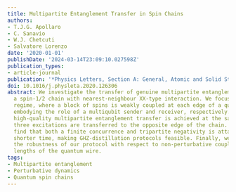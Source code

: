 ```yaml
---
title: Multipartite Entanglement Transfer in Spin Chains
authors:
- T.J.G. Apollaro
- C. Sanavio
- W.J. Chetcuti
- Salvatore Lorenzo
date: '2020-01-01'
publishDate: '2024-03-14T23:09:10.027598Z'
publication_types:
- article-journal
publication: '*Physics Letters, Section A: General, Atomic and Solid State Physics*'
doi: 10.1016/j.physleta.2020.126306
abstract: We investigate the transfer of genuine multipartite entanglement across
  a spin-1/2 chain with nearest-neighbour XX-type interaction. We focus on the perturbative
  regime, where a block of spins is weakly coupled at each edge of a quantum wire,
  embodying the role of a multiqubit sender and receiver, respectively. We find that
  high-quality multipartite entanglement transfer is achieved at the same time that
  three excitations are transferred to the opposite edge of the chain. Moreover, we
  find that both a finite concurrence and tripartite negativity is attained at much
  shorter time, making GHZ-distillation protocols feasible. Finally, we investigate
  the robustness of our protocol with respect to non-perturbative couplings and increasing
  lengths of the quantum wire.
tags:
- Multipartite entanglement
- Perturbative dynamics
- Quantum spin chains
---
```

